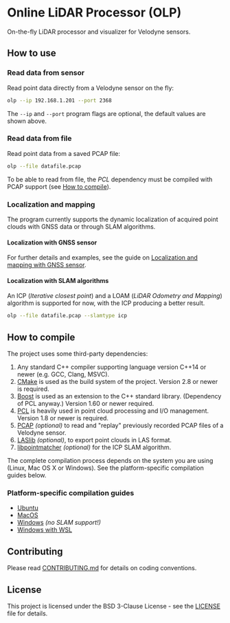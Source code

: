 # Online LiDAR Processor (OLP)

On-the-fly LiDAR processor and visualizer for Velodyne sensors.

## How to use

### Read data from sensor
Read point data directly from a Velodyne sensor on the fly:
```bash
olp --ip 192.168.1.201 --port 2368
```
The `--ip` and `--port` program flags are optional, the default values are shown above.

### Read data from file
Read point data from a saved PCAP file:
```bash
olp --file datafile.pcap
```
To be able to read from file, the *PCL* dependency must be compiled with PCAP support (see [How to compile](#how-to-compile)).

### Localization and mapping
The program currently supports the dynamic localization of acquired point clouds with GNSS data or through SLAM algorithms.

#### Localization with GNSS sensor
For further details and examples, see the guide on [Localization and mapping with GNSS sensor](doc/LOCALIZATION_GNSS.md).

#### Localization with SLAM algorithms
An ICP (*Iterative closest point*) and a LOAM (*LiDAR Odometry and Mapping*) algorithm is supported for now, with the ICP producing a better result.
```bash
olp --file datafile.pcap --slamtype icp
```

## How to compile

The project uses some third-party dependencies:
 1. Any standard C++ compiler supporting language version C++14 or newer (e.g. GCC, Clang, MSVC).
 2. [CMake](https://cmake.org/) is used as the build system of the project. Version 2.8 or newer is required.
 3. [Boost](https://www.boost.org/) is used as an extension to the C++ standard library. (Dependency of PCL anyway.) Version 1.60 or newer required.
 4. [PCL](http://pointclouds.org/) is heavily used in point cloud processing and I/O management. Version 1.8 or newer is required.
 5. [PCAP](https://en.wikipedia.org/wiki/Pcap) *(optional)* to read and "replay" previously recorded PCAP files of a Velodyne sensor.
 6. [LASlib](https://github.com/LAStools/LAStools/tree/master/LASlib/) *(optional)*, to export point clouds in LAS format.
 7. [libpointmatcher](https://github.com/ethz-asl/libpointmatcher) *(optional)* for the ICP SLAM algorithm.

The complete compilation process depends on the system you are using (Linux, Mac OS X or Windows). See the platform-specific compilation guides below.

### Platform-specific compilation guides

 * [Ubuntu](doc/INSTALL_UBUNTU.md)
 * [MacOS](doc/INSTALL_MACOS.md)
 * [Windows](doc/INSTALL_WINDOWS.md) *(no SLAM support!)*
 * [Windows with WSL](doc/INSTALL_WINDOWS_WSL.md)

## Contributing

Please read [CONTRIBUTING.md](CONTRIBUTING.md) for details on coding conventions.

## License

This project is licensed under the BSD 3-Clause License - see the [LICENSE](LICENSE) file for details.

